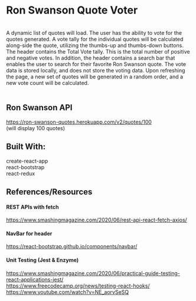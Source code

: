 # Ron Swanson Quote Voter<br>
<br>
A dynamic list of quotes will load. The user has the ability to vote for the quotes generated. A vote tally for the individual quotes will be calculated along-side the quote, utilizing the thumbs-up and thumbs-down buttons. The header contains the Total Vote tally. This is the total number of positive and negative votes. In addition, the header contains a search bar that enables the user to search for their favorite Ron Swanson quote. The vote data is stored locally, and does not store the voting data. Upon refreshing the page, a new set of quotes will be generated in a random order, and a new vote count will be calculated.<br>
<br>

## Ron Swanson API<br>
https://ron-swanson-quotes.herokuapp.com/v2/quotes/100<br>
(will display 100 quotes)

## Built With:<br>
create-react-app<br>
react-bootstrap<br>
react-redux<br>

## References/Resources<br>

#### REST APIs with fetch<br>
https://www.smashingmagazine.com/2020/06/rest-api-react-fetch-axios/

#### NavBar for header<br>
https://react-bootstrap.github.io/components/navbar/

#### Unit Testing (Jest & Enzyme)<br>
https://www.smashingmagazine.com/2020/06/practical-guide-testing-react-applications-jest/<br>
https://www.freecodecamp.org/news/testing-react-hooks/<br>
https://www.youtube.com/watch?v=NE_aorvSeSQ
